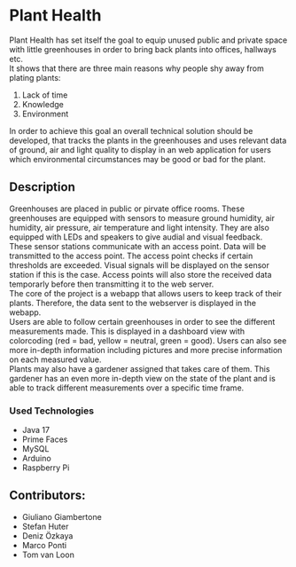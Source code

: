 # Plant Health

Plant Health has set itself the goal to equip unused public and private space with little greenhouses in order to bring back plants into offices, hallways etc.\
It shows that there are three main reasons why people shy away from plating plants:
1. Lack of time
2. Knowledge
3. Environment

In order to achieve this goal an overall technical solution should be developed, that tracks the plants in the greenhouses and uses relevant data of ground, air and light quality to display in an web application for users which environmental circumstances may be good or bad for the plant.

## Description

Greenhouses are placed in public or pirvate office rooms. These greenhouses are equipped with sensors to measure ground humidity, air humidity, air pressure, air temperature and light intensity. They are also equipped with LEDs and speakers to give audial and visual feedback.\
These sensor stations communicate with an access point. Data will be transmitted to the access point. The access point checks if certain thresholds are exceeded. Visual signals will be displayed on the sensor station if this is the case. Access points will also store the received data temporarly before then transmitting it to the web server.\
The core of the project is a webapp that allows users to keep track of their plants. Therefore, the data sent to the webserver is displayed in the webapp.\
Users are able to follow certain greenhouses in order to see the different measurements made. This is displayed in a dashboard view with colorcoding (red = bad, yellow = neutral, green = good). Users can also see more in-depth information including pictures and more precise information on each measured value.\
Plants may also have a gardener assigned that takes care of them. This gardener has an even more in-depth view on the state of the plant and is able to track different measurements over a specific time frame.

### Used Technologies
- Java 17
- Prime Faces
- MySQL
- Arduino
- Raspberry Pi


## Contributors:
- Giuliano Giambertone
- Stefan Huter
- Deniz Özkaya
- Marco Ponti
- Tom van Loon
